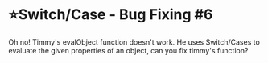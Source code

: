 # :star:Switch/Case - Bug Fixing #6

Oh no! Timmy's evalObject function doesn't work. He uses Switch/Cases to evaluate the given properties of an object, can you fix timmy's function? 